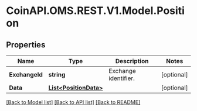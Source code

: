 
# CoinAPI.OMS.REST.V1.Model.Position

## Properties

Name | Type | Description | Notes
------------ | ------------- | ------------- | -------------
**ExchangeId** | **string** | Exchange identifier. | [optional] 
**Data** | [**List&lt;PositionData&gt;**](PositionData.md) |  | [optional] 

[[Back to Model list]](../README.md#documentation-for-models)
[[Back to API list]](../README.md#documentation-for-api-endpoints)
[[Back to README]](../README.md)

